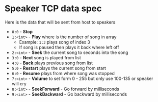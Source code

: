 # Speaker TCP data spec

Here is the data that will be sent from host to speakers

- `0:0` - **Stop**
- `1:<int>` - **Play** *<int>* where *<int>* is the number of song in array
	- Example: `1:3` plays song of index 3
	- If song is paused then plays it back where left off
- `2:<int>` - **Seek** the current song to *<int>* seconds into the song
- `3:0` - **Next** song is played from list
- `4:0` - **Back** plays previous song from list
- `5:0` - **Restart** plays the current song from start
- `6:0` - **Resume** plays from where song was stopped
- `7:<int>` - **Volume** to set form 0 - 255 but only use 100-135 or speaker will cry *<int>*
- `8:<int>` - **SeekForward** - Go forward by <int> milliseconds
- `9:<int>` - **SeekBackward** - Go backward by <int> milliseconds
 